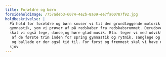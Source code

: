 ```yaml
---
title: Forældre og børn
forsideholdimage: /757adeb3-6074-4e2b-8a09-ee7fa60787f92.jpg
holdbeskrivelse: |
  På hold for forældre og børn snuser vi til den grundlæggende motorik og 
  gymnastik, som vi prøver af på redskaber fra redskabsrummet. Derudover 
  skal vi også lege, danse,og høre glad musik. Bla. leger vi med udvikling
   af de første trin inden for spring gymnastik og rytmik, sanglege og fis
   og ballade er der også tid til. For først og fremmest skal vi have det 
  sjov
---
```


